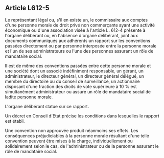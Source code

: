 Article L612-5
----
Le représentant légal ou, s'il en existe un, le commissaire aux comptes d'une
personne morale de droit privé non commerçante ayant une activité économique ou
d'une association visée à l'article L. 612-4 présente à l'organe délibérant ou,
en l'absence d'organe délibérant, joint aux documents communiqués aux adhérents
un rapport sur les conventions passées directement ou par personne interposée
entre la personne morale et l'un de ses administrateurs ou l'une des personnes
assurant un rôle de mandataire social.

Il est de même des conventions passées entre cette personne morale et une
société dont un associé indéfiniment responsable, un gérant, un administrateur,
le directeur général, un directeur général délégué, un membre du directoire ou
du conseil de surveillance, un actionnaire disposant d'une fraction des droits
de vote supérieure à 10 % est simultanément administrateur ou assure un rôle de
mandataire social de ladite personne morale.

L'organe délibérant statue sur ce rapport.

Un décret en Conseil d'Etat précise les conditions dans lesquelles le rapport
est établi.

Une convention non approuvée produit néanmoins ses effets. Les conséquences
préjudiciables à la personne morale résultant d'une telle convention peuvent
être mises à la charge, individuellement ou solidairement selon le cas, de
l'administrateur ou de la personne assurant le rôle de mandataire social.
